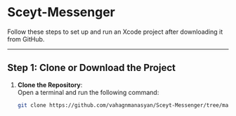 # Sceyt-Messenger

Follow these steps to set up and run an Xcode project after downloading it from GitHub.

---

## Step 1: Clone or Download the Project

1. **Clone the Repository**:  
   Open a terminal and run the following command:  
   ```bash
   git clone https://github.com/vahagnmanasyan/Sceyt-Messenger/tree/main
